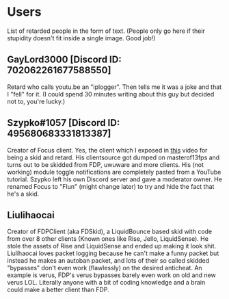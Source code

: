 # Users
List of retarded people in the form of text. (People only go here if their stupidity doesn't fit inside a single image. Good job!)

## GayLord3000 [Discord ID: 702062261677588550]
Retard who calls youtu.be an "iplogger". Then tells me it was a joke and that I "fell" for it. (I could spend 30 minutes writing about this guy but decided not to, you're lucky.)
## Szypko#1057 [Discord ID: 495680683331813387]
Creator of Focus client. Yes, the client which I exposed in [this](https://youtu.be/bFTdaSgezlk) video for being a skid and retard. His clientsource got dumped on masterof13fps and turns out to be skidded from FDP, uwuware and more clients. His (not working) module toggle notifications are completely pasted from a YouTube tutorial. Szypko left his own Discord server and gave a moderator owner. He renamed Focus to "Flun" (might change later) to try and hide the fact that he's a skid.
## Liulihaocai
Creator of FDPClient (aka FDSkid), a LiquidBounce based skid with code from over 8 other clients (Known ones like Rise, Jello, LiquidSense). He stole the assets of Rise and LiquidSense and ended up making it look shit. Liulihaocai loves packet logging because he can't make a funny packet but instead he makes an autoban packet, and lots of their so called skidded "bypasses" don't even work (flawlessly) on the desired anticheat. An example is verus, FDP's verus bypasses barely even work on old and new verus LOL. Literally anyone with a bit of coding knowledge and a brain could make a better client than FDP. 
